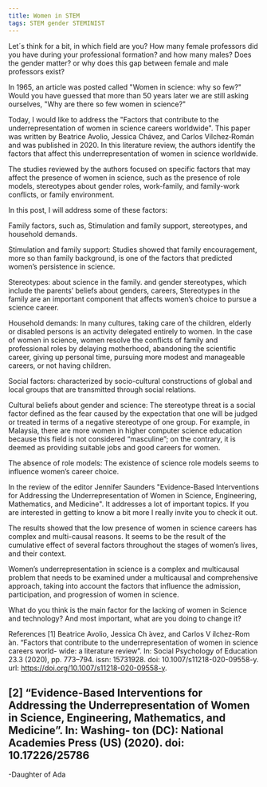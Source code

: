 ```yaml
---
title: Women in STEM
tags: STEM gender STEMINIST
---
```


Let´s think for a bit, in which field are you?
How many female professors did you have during your professional formation? and how many males?
Does the gender matter? or why does this gap between female and male professors exist?

In 1965, an article was posted called "Women in science: why so few?" Would you have guessed that more than 50 years later we are still asking ourselves, "Why are there so few women in science?"

Today, I would like to address the "Factors that contribute to the underrepresentation of women in science careers worldwide". This paper was written by Beatrice Avolio, Jessica Chávez, and Carlos Vílchez‑Román and was published in 2020. In this literature review, the authors identify the factors that affect this underrepresentation of women in science worldwide.

The studies reviewed by the authors focused on specific factors that may affect the presence of women in science, such as the presence of role models, stereotypes about gender roles, work-family, and family-work conflicts, or family environment.

In this post, I will address some of these factors:

Family factors, such as, Stimulation and family support, stereotypes, and household demands.

Stimulation and family support: Studies showed that family encouragement, more so than family background, is one of the factors that predicted women’s persistence in science.

Stereotypes: about science in the family. and gender stereotypes, which include the parents’ beliefs about genders, careers, Stereotypes in the family are an important component that affects women’s choice to pursue a science career.

Household demands: In many cultures, taking care of the children, elderly or disabled persons is an activity delegated entirely to women. In the case of women in science, women resolve the conflicts of family and professional roles by delaying motherhood, abandoning the scientific career, giving up personal time, pursuing more modest and manageable careers, or not having children.

Social factors: characterized by socio-cultural constructions of global and local groups that are transmitted through social relations.

Cultural beliefs about gender and science: The stereotype threat is a social factor defined as the fear caused by the expectation that one will be judged or treated in terms of a negative stereotype of one group.
For example, in Malaysia, there are more women in higher computer science education because this field is not considered “masculine”; on the contrary, it is deemed as providing suitable jobs and good careers for women.

The absence of role models: The existence of science role models seems to influence women’s career choice.

In the review of the editor Jennifer Saunders "Evidence-Based Interventions for Addressing the Underrepresentation of Women in Science, Engineering, Mathematics, and Medicine".
It addresses a lot of important topics. If you are interested in getting to know a bit more I really invite you to check it out.

The results showed that the low presence of women in science careers has complex and multi-causal reasons. It seems to be the result of the cumulative effect of several factors throughout the stages of women’s lives, and their context.

Women’s underrepresentation in science is a complex and multicausal problem that needs to be examined under a multicausal and comprehensive approach, taking into account the factors that influence the admission, participation, and progression of women in science.

What do you think is the main factor for the lacking of women in Science and technology?
And most important, what are you doing to change it?


<!--more-->
References
[1] Beatrice Avolio, Jessica Ch ́avez, and Carlos V ́ılchez-Rom ́an. “Factors that
contribute to the underrepresentation of women in science careers world-
wide: a literature review”. In: Social Psychology of Education 23.3 (2020),
pp. 773–794. issn: 15731928. doi: 10.1007/s11218-020-09558-y. url:
https://doi.org/10.1007/s11218-020-09558-y.

[2] “Evidence-Based Interventions for Addressing the Underrepresentation of
Women in Science, Engineering, Mathematics, and Medicine”. In: Washing-
ton (DC): National Academies Press (US) (2020). doi: 10.17226/25786
---



-Daughter of Ada
